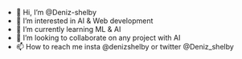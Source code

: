 - 👋 Hi, I’m @Deniz-shelby
- 👀 I’m interested in AI & Web development
- 🌱 I’m currently learning ML & AI
- 💞️ I’m looking to collaborate on any project with AI 
- 📫 How to reach me insta @denizshelby or twitter @Deniz_shelby

<!---
Deniz-shelby/Deniz-shelby is a ✨ special ✨ repository because its `README.md` (this file) appears on your GitHub profile.
You can click the Preview link to take a look at your changes.
--->
